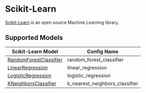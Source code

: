 # Scikit-Learn

[Scikit-Learn](https://scikit-learn.org/stable/index.html) is an open source Machine Learning library.

## Supported Models

| Scikit-Learn Model | Config Name |
| -------- | ------- |
| [RandomForestClassifier](https://scikit-learn.org/stable/modules/generated/sklearn.ensemble.RandomForestClassifier.html) | random_forest_classifier |
| [LinearRegression](https://scikit-learn.org/stable/modules/generated/sklearn.linear_model.LinearRegression.html) | linear_regression |
| [LogisticRegression](https://scikit-learn.org/stable/modules/generated/sklearn.linear_model.LogisticRegression.html#sklearn.linear_model.LogisticRegression) | logistic_regression |
| [KNeighborsClassifier](https://scikit-learn.org/stable/modules/generated/sklearn.neighbors.KNeighborsClassifier.html#sklearn.neighbors.KNeighborsClassifier) | k_nearest_neighbors_classifier |
